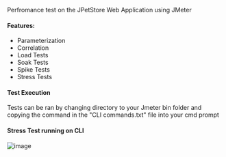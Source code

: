 Perfromance test on the JPetStore Web Application using JMeter

#### Features:

- Parameterization 
- Correlation
- Load Tests
- Soak Tests
- Spike Tests
- Stress Tests

####  Test Execution
Tests can be ran by changing directory to your Jmeter bin folder and copying the command in the "CLI commands.txt" file into your cmd prompt

####  Stress Test running on CLI
  ![image](https://github.com/user-attachments/assets/2bcde291-2127-4650-877d-2fe8cc7a018f)

